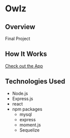# Owlz

## Overview
Final Project 

## How It Works
[Check out the App](https://owlz-2019.herokuapp.com/)

## Technologies Used
- Node.js
- Express.js
- react 
- npm packages
    - mysql
    - express
    - moment.js
    - Sequelize



